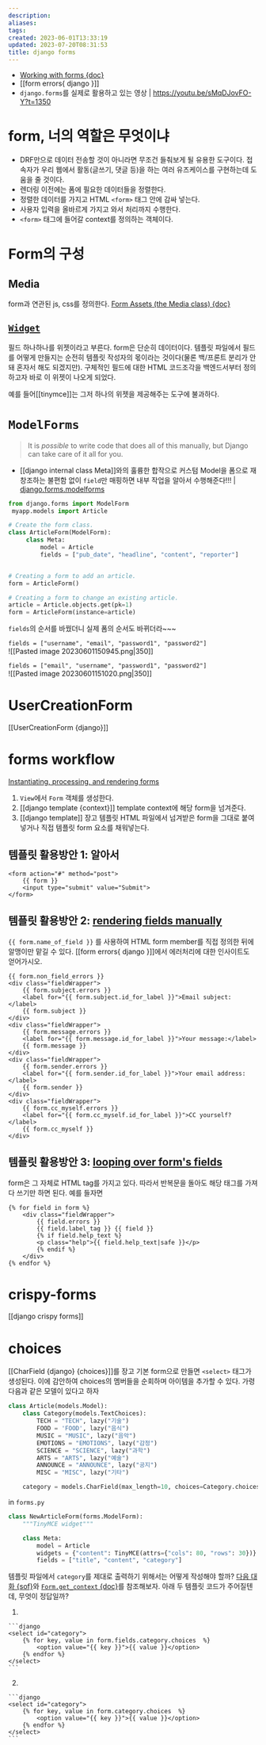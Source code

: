 ```yaml
---
description:
aliases: 
tags: 
created: 2023-06-01T13:33:19
updated: 2023-07-20T08:31:53
title: django forms
---
```

- [Working with forms {doc}](https://docs.djangoproject.com/en/4.2/topics/forms/)
- [[form errors{ django }]]
- `django.forms`를 실제로 활용하고 있는 영상 | <https://youtu.be/sMqDJovFO-Y?t=1350>

# form, 너의 역할은 무엇이냐

- DRF만으로 데이터 전송할 것이 아니라면 무조건 들춰보게 될 유용한 도구이다. 접속자가 우리 웹에서 활동(글쓰기, 댓글 등)을 하는 여러 유즈케이스를 구현하는데 도움을 줄 것이다.
- 렌더링 이전에는 폼에 필요한 데이터들을 정렬한다.
- 정렬한 데이터를 가지고 HTML `<form>` 태그 안에 감싸 넣는다.
- 사용자 입력을 올바르게 가지고 와서 처리까지 수행한다.
- `<form>` 태그에 들어갈 context를 정의하는 객체이다.

# Form의 구성

## Media 

form과 연관된 js, css를 정의한다. [Form Assets (the Media class) {doc}](https://docs.djangoproject.com/en/4.2/topics/forms/media/)

## [`Widget`](https://docs.djangoproject.com/en/4.2/ref/forms/widgets/) 

필드 하나하나를 위젯이라고 부른다. form은 단순히 데이터이다. 템플릿 파일에서 필드를 어떻게 만들지는 순전히 템플릿 작성자의 몫이라는 것이다(물론 백/프론트 분리가 안돼 혼자서 해도 되겠지만). 구체적인 필드에 대한 HTML 코드조각을 백엔드서부터 정의하고자 바로 이 위젯이 나오게 되었다.

예를 들어[[tinymce]]는 그저 하나의 위젯을 제공해주는 도구에 불과하다.

# `ModelForms`

> It is _possible_ to write code that does all of this manually, but Django can take care of it all for you.

- [[django internal class Meta]]와의 훌륭한 합작으로 커스텀 Model을 폼으로 재창조하는 불편함 없이 `field`만 매핑하면 내부 작업을 알아서 수행해준다!!! | [django.forms.modelforms](https://docs.djangoproject.com/en/4.2/topics/forms/modelforms/)

```python
from django.forms import ModelForm
 myapp.models import Article

# Create the form class.
class ArticleForm(ModelForm):
     class Meta:
         model = Article
         fields = ["pub_date", "headline", "content", "reporter"]


# Creating a form to add an article.
form = ArticleForm()

# Creating a form to change an existing article.
article = Article.objects.get(pk=1)
form = ArticleForm(instance=article)
```

`fields`의 순서를 바꿨더니 실제 폼의 순서도 바뀌더라~~~

`fields = ["username", "email", "password1", "password2"]`  
![[Pasted image 20230601150945.png|350]] 

`fields = ["email", "username", "password1", "password2"]`  
![[Pasted image 20230601151020.png|350]]

# UserCreationForm

[[UserCreationForm {django}]]

# forms workflow

[Instantiating, processing, and rendering forms](https://docs.djangoproject.com/en/4.2/topics/forms/#instantiating-processing-and-rendering-forms)

1. `View`에서 `Form` 객체를 생성한다.
2. [[django template {context}]] template context에 해당 form을 넘겨준다.
3. [[django template]] 장고 템플릿 HTML 파일에서 넘겨받은 form을 그대로 붙여넣거나 직접 템플릿 form 요소를 채워넣는다.

## 템플릿 활용방안 1: 알아서

```django
<form action="#" method="post">
	{{ form }}
	<input type="submit" value="Submit">
</form>
```

## 템플릿 활용방안 2: [rendering fields manually](https://docs.djangoproject.com/en/4.2/topics/forms/#rendering-fields-manually)

`{{ form.name_of_field }}` 를 사용하여 HTML form member를 직접 정의한 뒤에 알맹이만 맡길 수 있다. [[form errors{ django }]]에서 에러처리에 대한 인사이트도 얻어가시오.

```django
{{ form.non_field_errors }}
<div class="fieldWrapper">
    {{ form.subject.errors }}
    <label for="{{ form.subject.id_for_label }}">Email subject:</label>
    {{ form.subject }}
</div>
<div class="fieldWrapper">
    {{ form.message.errors }}
    <label for="{{ form.message.id_for_label }}">Your message:</label>
    {{ form.message }}
</div>
<div class="fieldWrapper">
    {{ form.sender.errors }}
    <label for="{{ form.sender.id_for_label }}">Your email address:</label>
    {{ form.sender }}
</div>
<div class="fieldWrapper">
    {{ form.cc_myself.errors }}
    <label for="{{ form.cc_myself.id_for_label }}">CC yourself?</label>
    {{ form.cc_myself }}
</div>
```

## 템플릿 활용방안 3: [looping over form's fields](https://docs.djangoproject.com/en/4.2/topics/forms/#looping-over-the-form-s-fields)

form은 그 자체로 HTML tag를 가지고 있다. 따라서 반복문을 돌아도 해당 태그를 가져다 쓰기만 하면 된다. 예를 들자면

```django
{% for field in form %}
    <div class="fieldWrapper">
        {{ field.errors }}
        {{ field.label_tag }} {{ field }}
        {% if field.help_text %}
        <p class="help">{{ field.help_text|safe }}</p>
        {% endif %}
    </div>
{% endfor %}
```

# crispy-forms

[[django crispy forms]]

# choices

[[CharField {django} {choices}]]를 장고 기본 form으로 만들면 `<select>` 태그가 생성된다. 이에 감안하여 choices의 멤버들을 순회하며 아이템을 추가할 수 있다. 가령 다음과 같은 모델이 있다고 하자

```python
class Article(models.Model):
    class Category(models.TextChoices):
        TECH = "TECH", lazy("기술")
        FOOD = 'FOOD', lazy("음식")
        MUSIC = "MUSIC", lazy("음악")
        EMOTIONS = "EMOTIONS", lazy("감정")
        SCIENCE = "SCIENCE", lazy("과학")
        ARTS = "ARTS", lazy("예술")
        ANNOUNCE = "ANNOUNCE", lazy("공지")
        MISC = "MISC", lazy("기타")

    category = models.CharField(max_length=10, choices=Category.choices, default=Category.MISC)
```

in `forms.py`

```python
class NewArticleForm(forms.ModelForm):
    """TinyMCE widget"""

    class Meta:
        model = Article
        widgets = {"content": TinyMCE(attrs={"cols": 80, "rows": 30})}
        fields = ["title", "content", "category"]
```

템플릿 파일에서 `category`를 제대로 출력하기 위해서는 어떻게 작성해야 할까? [다음 대화 {sof}](https://stackoverflow.com/questions/36724255/render-choicefield-options-in-django-template)와 [`Form.get_context` {doc}](https://docs.djangoproject.com/en/4.2/ref/forms/api/#get-context)를 참조해보자. 아래 두 템플릿 코드가 주어질텐데, 무엇이 정답일까?

1. 

	```django
	<select id="category">
		{% for key, value in form.fields.category.choices  %}
			<option value="{{ key }}">{{ value }}</option>
		{% endfor %}
	</select>
	```

2. 

    ```django
	<select id="category">
		{% for key, value in form.category.choices  %}
			<option value="{{ key }}">{{ value }}</option>
		{% endfor %}
	</select>
	```

